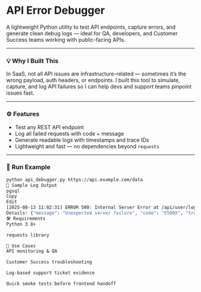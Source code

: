 # API Error Debugger

A lightweight Python utility to test API endpoints, capture errors, and generate clean debug logs — ideal for QA, developers, and Customer Success teams working with public-facing APIs.

---

### 💡 Why I Built This

In SaaS, not all API issues are infrastructure-related — sometimes it’s the wrong payload, auth headers, or endpoints. I built this tool to simulate, capture, and log API failures so I can help devs and support teams pinpoint issues fast.

---

### ⚙️ Features

- Test any REST API endpoint
- Log all failed requests with code + message
- Generate readable logs with timestamps and trace IDs
- Lightweight and fast — no dependencies beyond `requests`

---

### 🧪 Run Example

```bash
python api_debugger.py https://api.example.com/data
📁 Sample Log Output
pgsql
Copy
Edit
[2025-08-13 11:02:31] ERROR 500: Internal Server Error at /api/user/login
Details: {"message": "Unexpected server failure", "code": "E500X", "trace_id": "abc123xyz"}
🛠 Requirements
Python 3.8+

requests library

🚀 Use Cases
API monitoring & QA

Customer Success troubleshooting

Log-based support ticket evidence

Quick smoke tests before frontend handoff

